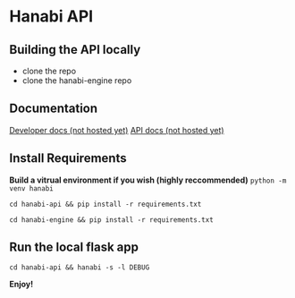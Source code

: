 # Hanabi API

## Building the API locally

- clone the repo
- clone the hanabi-engine repo

## Documentation

[Developer docs (not hosted yet)](google.com)
[API docs (not hosted yet)](google.com)

## Install Requirements

**Build a vitrual environment if you wish (highly reccommended)**
`python -m venv hanabi`

`cd hanabi-api && pip install -r requirements.txt`

`cd hanabi-engine && pip install -r requirements.txt`

## Run the local flask app

`cd hanabi-api && hanabi -s -l DEBUG`

**Enjoy!**
